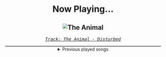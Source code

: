 <div align="center"> 
<h1>Now Playing...</h1>

![The Animal](https://i.scdn.co/image/ab67616d00001e02fa6551bf5f8a821baa48a1e8)
--
_<samp><a href="https://open.spotify.com/track/1HD8mFfpSGLJnwv6UTLaIv">Track: The Animal - Disturbed</a></samp>_

<div style="border: 1px #4B5054 solid"></div>
<details>
  <summary>
    Previous played songs
  </summary>
  <table>
    <thead>
      <tr>
        <th>
          Artist
        </th>
        <th>
          Song
        </th>
        <th>
          Link
        </th>
      </tr>
    </thead>
    <tbody>
      <tr><td>Disturbed</td><td>The Animal</td><td><a href="https://open.spotify.com/track/1HD8mFfpSGLJnwv6UTLaIv">https://open.spotify.com/track/1HD8mFfpSGLJnwv6UTLaIv</a></td></tr><tr><td>Disturbed</td><td>Asylum</td><td><a href="https://open.spotify.com/track/3VZWVvHjzkG60FyVUkTcy5">https://open.spotify.com/track/3VZWVvHjzkG60FyVUkTcy5</a></td></tr><tr><td>Disturbed</td><td>Another Way to Die</td><td><a href="https://open.spotify.com/track/3EZAnO8lnPCBCcJcwAZbEB">https://open.spotify.com/track/3EZAnO8lnPCBCcJcwAZbEB</a></td></tr><tr><td>Disturbed</td><td>Decadence</td><td><a href="https://open.spotify.com/track/0jY829pCMnstlNtaE72vSB">https://open.spotify.com/track/0jY829pCMnstlNtaE72vSB</a></td></tr><tr><td>Disturbed</td><td>The Game</td><td><a href="https://open.spotify.com/track/4kpywGFDailKERiDjFUw5Y">https://open.spotify.com/track/4kpywGFDailKERiDjFUw5Y</a></td></tr><tr><td>Nemo</td><td>The Code</td><td><a href="https://open.spotify.com/track/1EjIXKhNHI00ZLMRpS8iz8">https://open.spotify.com/track/1EjIXKhNHI00ZLMRpS8iz8</a></td></tr><tr><td>Nemo</td><td>The Code</td><td><a href="https://open.spotify.com/track/1EjIXKhNHI00ZLMRpS8iz8">https://open.spotify.com/track/1EjIXKhNHI00ZLMRpS8iz8</a></td></tr><tr><td>Nemo</td><td>The Code</td><td><a href="https://open.spotify.com/track/1EjIXKhNHI00ZLMRpS8iz8">https://open.spotify.com/track/1EjIXKhNHI00ZLMRpS8iz8</a></td></tr><tr><td>Nemo</td><td>The Code</td><td><a href="https://open.spotify.com/track/1EjIXKhNHI00ZLMRpS8iz8">https://open.spotify.com/track/1EjIXKhNHI00ZLMRpS8iz8</a></td></tr><tr><td>ONE OK ROCK</td><td>I Was King</td><td><a href="https://open.spotify.com/track/7343zQkBA4iArdGwQe7Fsg">https://open.spotify.com/track/7343zQkBA4iArdGwQe7Fsg</a></td></tr><tr><td>ONE OK ROCK</td><td>Make It Out Alive</td><td><a href="https://open.spotify.com/track/4WVJeRP6hjMMBkmWsV4TtF">https://open.spotify.com/track/4WVJeRP6hjMMBkmWsV4TtF</a></td></tr><tr><td>Fit For A King</td><td>Reaper</td><td><a href="https://open.spotify.com/track/6I7ilpVQq4oETOdmHPL5LE">https://open.spotify.com/track/6I7ilpVQq4oETOdmHPL5LE</a></td></tr><tr><td>Fit For A King</td><td>Reaper</td><td><a href="https://open.spotify.com/track/6I7ilpVQq4oETOdmHPL5LE">https://open.spotify.com/track/6I7ilpVQq4oETOdmHPL5LE</a></td></tr><tr><td>Fit For A King</td><td>Reaper</td><td><a href="https://open.spotify.com/track/6I7ilpVQq4oETOdmHPL5LE">https://open.spotify.com/track/6I7ilpVQq4oETOdmHPL5LE</a></td></tr><tr><td>Orbit Culture</td><td>Alienated</td><td><a href="https://open.spotify.com/track/2XYiG3Hk8npxB78QbN5gqA">https://open.spotify.com/track/2XYiG3Hk8npxB78QbN5gqA</a></td></tr><tr><td>QUEEN BEE</td><td>首のない天使</td><td><a href="https://open.spotify.com/track/30wvREMOlejtoaW2pBzuUo">https://open.spotify.com/track/30wvREMOlejtoaW2pBzuUo</a></td></tr><tr><td>QUEEN BEE</td><td>超メモリアル</td><td><a href="https://open.spotify.com/track/3jbFfa2rRHQKMj1rg7KowX">https://open.spotify.com/track/3jbFfa2rRHQKMj1rg7KowX</a></td></tr><tr><td>Nemo</td><td>The Code</td><td><a href="https://open.spotify.com/track/1EjIXKhNHI00ZLMRpS8iz8">https://open.spotify.com/track/1EjIXKhNHI00ZLMRpS8iz8</a></td></tr><tr><td>Nemo</td><td>The Code</td><td><a href="https://open.spotify.com/track/1EjIXKhNHI00ZLMRpS8iz8">https://open.spotify.com/track/1EjIXKhNHI00ZLMRpS8iz8</a></td></tr><tr><td>Nemo</td><td>The Code</td><td><a href="https://open.spotify.com/track/1EjIXKhNHI00ZLMRpS8iz8">https://open.spotify.com/track/1EjIXKhNHI00ZLMRpS8iz8</a></td></tr>
    </tbody>
  </table>
</details>

</div>
